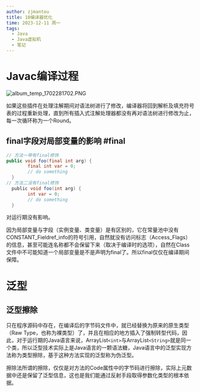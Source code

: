 ```yaml
---
author: zjmantou
title: 10编译器优化
time: 2023-12-11 周一
tags:
  - Java
  - Java虚拟机
  - 笔记
---
```

# Javac编译过程


![album_temp_1702281702.PNG](https://zjmantou-drawingbed.oss-cn-hangzhou.aliyuncs.com/picture/202312111602214.PNG)

如果这些插件在处理注解期间对语法树进行了修改，编译器将回到解析及填充符号表的过程重新处理，直到所有插入式注解处理器都没有再对语法树进行修改为止，每一次循环称为一个Round。 

## final字段对局部变量的影响 #final

```Java
// 方法一带有final修饰￼
public void foo(final int arg) {
￼       final int var = 0;
￼       // do something
￼ }
​​// 方法二没有final修饰
￼ public void foo(int arg) {
￼       int var = 0;
￼       // do something
￼ }​
```

对运行期没有影响。  

因为局部变量与字段（实例变量、类变量）是有区别的，它在常量池中没有CONSTANT_Fieldref_info的符号引用，自然就没有访问标志（Access_Flags）的信息，甚至可能连名称都不会保留下来（取决于编译时的选项），自然在Class文件中不可能知道一个局部变量是不是声明为final了。所以final仅仅在编译期间保障。 

# 泛型

## 泛型擦除

只在程序源码中存在，在编译后的字节码文件中，就已经替换为原来的原生类型（Raw Type，也称为裸类型）了，并且在相应的地方插入了强制转型代码，因此，对于运行期的Java语言来说，ArrayList`<int>`与ArrayList`<String>`就是同一个类，所以泛型技术实际上是Java语言的一颗语法糖，Java语言中的泛型实现方法称为类型擦除，基于这种方法实现的泛型称为伪泛型。

擦除法所谓的擦除，仅仅是对方法的Code属性中的字节码进行擦除，实际上元数据中还是保留了泛型信息，这也是我们能通过反射手段取得参数化类型的根本依据。 

